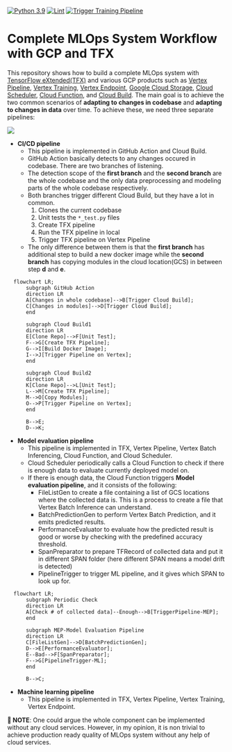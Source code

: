 [![Python 3.9](https://img.shields.io/badge/python-3.9-blue.svg)](https://www.python.org/downloads/release/python-390/) [![Lint](https://github.com/deep-diver/complete-mlops-system-workflow/actions/workflows/black.yml/badge.svg?branch=main)](https://github.com/deep-diver/complete-mlops-system-workflow/actions/workflows/black.yml) [![Trigger Training Pipeline](https://github.com/deep-diver/complete-mlops-system-workflow/actions/workflows/cd-traing-pipeline.yml/badge.svg)](https://github.com/deep-diver/complete-mlops-system-workflow/actions/workflows/cd-traing-pipeline.yml)

# Complete MLOps System Workflow with GCP and TFX

This repository shows how to build a complete MLOps system with [TensorFlow eXtended(TFX)](https://www.tensorflow.org/tfx) and various GCP products such as [Vertex Pipeline](https://cloud.google.com/vertex-ai/docs/pipelines), [Vertex Training](https://cloud.google.com/vertex-ai/docs/training/custom-training), [Vertex Endpoint](https://cloud.google.com/vertex-ai/docs/predictions/deploy-model-api), [Google Cloud Storage](https://cloud.google.com/products/storage/), [Cloud Scheduler](https://cloud.google.com/scheduler), [Cloud Function](https://cloud.google.com/functions), and [Cloud Build](https://cloud.google.com/build). The main goal is to achieve the two common scenarios of **adapting to changes in codebase** and **adapting to changes in data** over time. To achieve these, we need three separate pipelines:

![](https://i.ibb.co/7SkTrzS/Screen-Shot-2022-05-22-at-2-16-47-AM.png)

- **CI/CD pipeline**
  - This pipeline is implemented in GitHub Action and Cloud Build.
  - GitHub Action basically detects to any changes occured in codebase. There are two branches of listening. 
  - The detection scope of the **first branch** and the **second branch** are the whole codebase and the only data preprocessing and modeling parts of the whole codebase respectively.
  - Both branches trigger different Cloud Build, but they have a lot in common.
    1. Clones the current codebase
    2. Unit tests the `*_test.py` files
    3. Create TFX pipeline
    4. Run the TFX pipeline in local
    5. Trigger TFX pipeline on Vertex Pipeline
  - The only difference between them is that the **first branch** has additional step to build a new docker image while the **second branch** has copying modules in the cloud location(GCS) in between step **d** and **e**.


```mermaid
  flowchart LR;
      subgraph GitHub Action
      direction LR      
      A[Changes in whole codebase]-->B[Trigger Cloud Build];
      C[Changes in modules]-->D[Trigger Cloud Build];           
      end
      
      subgraph Cloud Build1
      direction LR 
      E[Clone Repo]-->F[Unit Test];
      F-->G[Create TFX Pipeline];
      G-->I[Build Docker Image];
      I-->J[Trigger Pipeline on Vertex];
      end
      
      subgraph Cloud Build2
      direction LR
      K[Clone Repo]-->L[Unit Test];
      L-->M[Create TFX Pipeline];
      M-->O[Copy Modules];
      O-->P[Trigger Pipeline on Vertex];
      end      
      
      B-->E;
      D-->K;
```      

- **Model evaluation pipeline**
  - This pipeline is implemented in TFX, Vertex Pipeline, Vertex Batch Inferencing, Cloud Function, and Cloud Scheduler.
  - Cloud Scheduler periodically calls a Cloud Function to check if there is enough data to evaluate currently deployed model on. 
  - If there is enough data, the Cloud Function triggers **Model evaluation pipeline**, and it consists of the following:
    - FileListGen to create a file containing a list of GCS locations where the collected data is. This is a process to create a file that Vertex Batch Inference can understand.
    - BatchPredictionGen to perform Vertex Batch Prediction, and it emits predicted results.
    - PerformanceEvaluator to evaluate how the predicted result is good or worse by checking with the predefined accuracy threshold.
    - SpanPreparator to prepare TFRecord of collected data and put it in different SPAN folder (here different SPAN means a model drift is detected)
    - PipelineTrigger to trigger ML pipeline, and it gives which SPAN to look up for.

```mermaid
  flowchart LR;
      subgraph Periodic Check
      direction LR
      A[Check # of collected data]--Enough-->B[TriggerPipeline-MEP];
      end
      
      subgraph MEP-Model Evaluation Pipeline
      direction LR 
      C[FileListGen]-->D[BatchPredictionGen];
      D-->E[PerformanceEvaluator];
      E--Bad-->F[SpanPreparator];
      F-->G[PipelineTrigger-ML];
      end
      
      B-->C;
```      

- **Machine learning pipeline**
  - This pipeline is implemented in TFX, Vertex Pipeline, Vertex Training, Vertex Endpoint.


**👋 NOTE**: One could argue the whole component can be implemented without any cloud services. However, in my opinion, it is non trivial to achieve production ready quality of MLOps system without any help of cloud services. 
